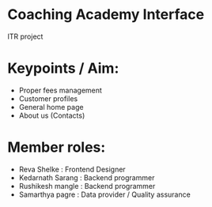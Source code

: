 # Coaching Academy Interface
ITR project

# Keypoints / Aim:
- Proper fees management
- Customer profiles
- General home page
- About us (Contacts)

# Member roles:
- Reva Shelke : Frontend Designer
- Kedarnath Sarang : Backend programmer
- Rushikesh mangle : Backend programmer
- Samarthya pagre : Data provider / Quality assurance